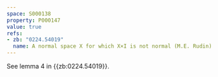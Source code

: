 ```yaml
---
space: S000138
property: P000147
value: true
refs:
- zb: "0224.54019"
  name: A normal space X for which X×I is not normal (M.E. Rudin)
---
```


See lemma 4 in {{zb:0224.54019}}.
